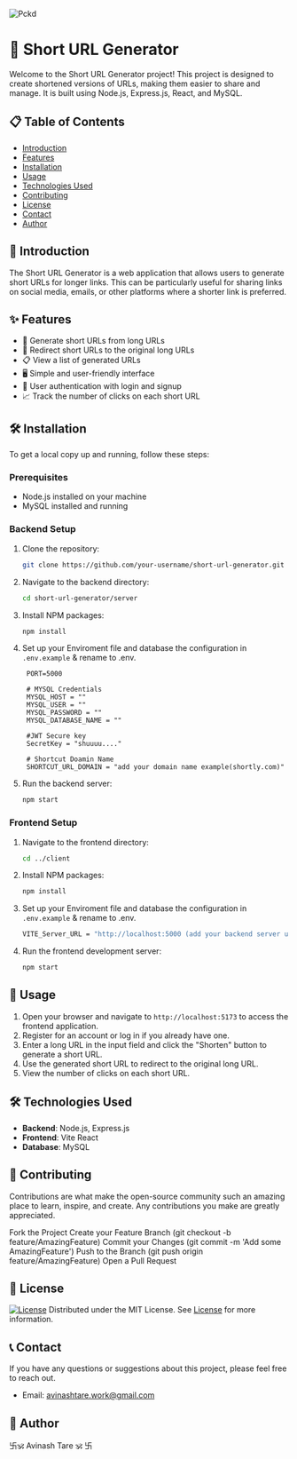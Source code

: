 
[comment]: <> (into image)

![Pckd](https://user-images.githubusercontent.com/48997634/157104510-21df472c-d0d9-4075-96f1-18aded5905a5.png)

# 🔗 Short URL Generator

Welcome to the Short URL Generator project! This project is designed to create shortened versions of URLs, making them easier to share and manage. It is built using Node.js, Express.js, React, and MySQL.

## 📋 Table of Contents
- [Introduction](#introduction)
- [Features](#features)
- [Installation](#installation)
- [Usage](#usage)
- [Technologies Used](#technologies-used)
- [Contributing](#Contributing)
- [License](#license)
- [Contact](#Contact)
- [Author](#Author)

## 📖 Introduction
The Short URL Generator is a web application that allows users to generate short URLs for longer links. This can be particularly useful for sharing links on social media, emails, or other platforms where a shorter link is preferred.

## ✨ Features

- 🔗 Generate short URLs from long URLs
- 🔄 Redirect short URLs to the original long URLs
- 📋 View a list of generated URLs
- 🖥️ Simple and user-friendly interface
- 🔐 User authentication with login and signup
- 📈 Track the number of clicks on each short URL


## 🛠️ Installation
To get a local copy up and running, follow these steps:

### Prerequisites
- Node.js installed on your machine
- MySQL installed and running

### Backend Setup
1. Clone the repository:

   ```sh
   git clone https://github.com/your-username/short-url-generator.git
   ```
2. Navigate to the backend directory:
   ```sh
   cd short-url-generator/server
   ```
3. Install NPM packages:
   ```sh
   npm install
   ```
4. Set up your Enviroment file and database the configuration in `.env.example` & rename to .env.
   ```
    PORT=5000

    # MYSQL Credentials
    MYSQL_HOST = ""
    MYSQL_USER = ""
    MYSQL_PASSWORD = ""
    MYSQL_DATABASE_NAME = ""

    #JWT Secure key
    SecretKey = "shuuuu...."

    # Shortcut Doamin Name
    SHORTCUT_URL_DOMAIN = "add your domain name example(shortly.com)" 
   ```

5. Run the backend server:
   ```sh
   npm start
   ```


### Frontend Setup

1. Navigate to the frontend directory:
   ```sh
   cd ../client
   ```
2. Install NPM packages:
   ```sh
   npm install
   ```
3. Set up your Enviroment file and database the configuration in `.env.example` & rename to .env.
   ```sh
   VITE_Server_URL = "http://localhost:5000 (add your backend server url)"
   ```

4. Run the frontend development server:
   ```sh
   npm start
   ```

## 🚀 Usage

1. Open your browser and navigate to `http://localhost:5173` to access the frontend application.
2. Register for an account or log in if you already have one.
3. Enter a long URL in the input field and click the "Shorten" button to generate a short URL.
4. Use the generated short URL to redirect to the original long URL.
5. View the number of clicks on each short URL.

## 🛠️ Technologies Used

- **Backend**: Node.js, Express.js
- **Frontend**: Vite React
- **Database**: MySQL


## 🤝 Contributing
Contributions are what make the open-source community such an amazing place to learn, inspire, and create. Any contributions you make are greatly appreciated.

Fork the Project
Create your Feature Branch (git checkout -b feature/AmazingFeature)
Commit your Changes (git commit -m 'Add some AmazingFeature')
Push to the Branch (git push origin feature/AmazingFeature)
Open a Pull Request


## 📜 License
[![License](https://img.shields.io/badge/License-MIT-blue.svg)](https://opensource.org/licenses/MIT)
Distributed under the MIT License. See [License](./LICENSE) for more information.

## 📞 Contact

If you have any questions or suggestions about this project, please feel free to reach out.

- Email: avinashtare.work@gmail.com

## 👤 Author

卐🕉 Avinash Tare 🕉 卐